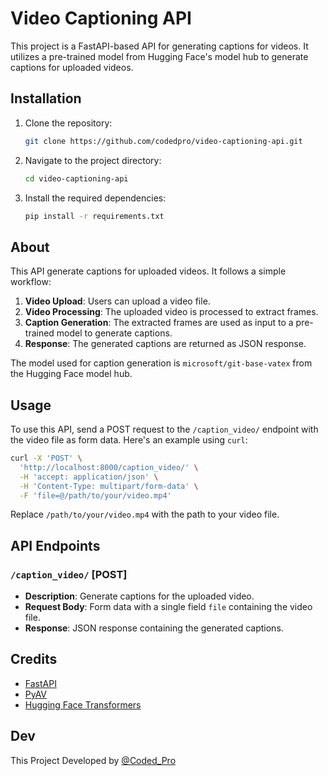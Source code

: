# Video Captioning API

This project is a FastAPI-based API for generating captions for videos. It utilizes a pre-trained model from Hugging Face's model hub to generate captions for uploaded videos.

## Installation

1. Clone the repository:

    ```bash
    git clone https://github.com/codedpro/video-captioning-api.git
    ```

2. Navigate to the project directory:

    ```bash
    cd video-captioning-api
    ```

3. Install the required dependencies:

    ```bash
    pip install -r requirements.txt
    ```

## About

This API generate captions for uploaded videos. It follows a simple workflow:

1. **Video Upload**: Users can upload a video file.
2. **Video Processing**: The uploaded video is processed to extract frames.
3. **Caption Generation**: The extracted frames are used as input to a pre-trained model to generate captions.
4. **Response**: The generated captions are returned as JSON response.

The model used for caption generation is `microsoft/git-base-vatex` from the Hugging Face model hub.

## Usage

To use this API, send a POST request to the `/caption_video/` endpoint with the video file as form data. Here's an example using `curl`:

```bash
curl -X 'POST' \
  'http://localhost:8000/caption_video/' \
  -H 'accept: application/json' \
  -H 'Content-Type: multipart/form-data' \
  -F 'file=@/path/to/your/video.mp4'
```

Replace `/path/to/your/video.mp4` with the path to your video file.

## API Endpoints

### `/caption_video/` [POST]

- **Description**: Generate captions for the uploaded video.
- **Request Body**: Form data with a single field `file` containing the video file.
- **Response**: JSON response containing the generated captions.

## Credits

- [FastAPI](https://fastapi.tiangolo.com/)
- [PyAV](https://github.com/mikeboers/PyAV)
- [Hugging Face Transformers](https://huggingface.co/transformers)

## Dev

This Project Developed by [@Coded_Pro](t.me/coded_pro)
